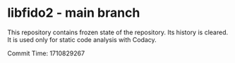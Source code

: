 # libfido2 - main branch

This repository contains frozen state of the repository.
Its history is cleared. It is used only for static code
analysis with Codacy.

Commit Time: 1710829267